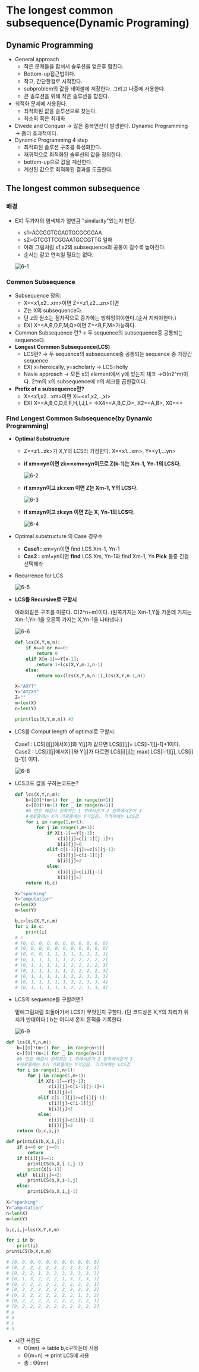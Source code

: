 # The longest common subsequence(Dynamic Programing)

## Dynamic Programming

- General approach
    - 작은 문제들을 합쳐서 솔루션을 얻은후 합친다.
    - Bottom-up접근법이다.
    - 작고, 간단한걸로 시작한다.
    - subproblem의 값을 테이블에 저장한다. 그리고 나중에 사용한다.
    - 큰 솔루션을 위해 작은 솔루션을 합친다.
- 최적화 문제에 사용된다.
    - 최적화된 값을 솔루션으로 찾는다.
    - 최소화 혹은 최대화
- Divede and Conquer → 많은 중복연산이 발생한다.
Dynamic Programming → 좀더 효과적이다.
- Dynamic Programming 4 step
    - 최적화된 솔루션 구조를 특성화한다.
    - 재귀적으로 최적화된 솔루션의 값을 정의한다.
    - bottom-up으로 값을 계산한다.
    - 계산된 값으로 최적화된 결과를 도출한다.

## The longest common subsequence

### 배경

- EX) 두가지의 염색체가 얼만큼 "similarity"있는지 판단.
    - s1=ACCGGTCGAGTGCGCGGAA
    - s2=GTCGTTCGGAATGCCGTTG 일때
    - 아래 그림처럼 s1,s2의 subsequence의 공통이 길수록 높아진다.
    - 순서는 같고 연속일 필요는 없다.
    
    ![6-1](https://user-images.githubusercontent.com/76714485/137087918-0135655a-0c05-4605-a24a-3c32ae796698.png)

    

### Common Subsequence

- Subsequence 정의:
    - X=<x1,x2...xm>이면 Z=<z1,z2...zn>이면
    - Z는 X의 subsequence다.
    - 단 z의 원소는 점차적으로 증가하는 방햐잉여야한다.(순서 지켜야한다.)
    - EX) X=<A,B,D,F,M,Q>이면
          Z=<B,F,M>가능하다.
- Common Subsequence 란?→ 두 sequence의 subsequence중 공통되는 sequence다.
- **Longest Common Subsequence(LCS)**
    - LCS란?  → 두 sequence의 subsequence중 공통되는 sequence 중 가장긴 sequence
    - EX) x=heroically, y=scholarly → LCS=holly
    - Navie approach → 모든 x의 element에서 y에 있는지 체크
    →Θ(n2^m)이다. 2^m의 x의 subsequence에 n의 체크를 곱한값이다.
- **Prefix of a subsequence란?**
    - X=<x1,x2...xm>이면 Xi=<x1,x2,..,xi>
    - EX) X=<A,B,C,D,E,F,H,I,J,L>
    →X4=<A,B,C,D>, X2=<A,B>, X0=<>

### Find Longest Common Subsequence(by Dynamic Programming)

- **Optimal Substructure**
    - Z=<z1...zk>가 X,Y의 LCS라 가정한다.
    X=<x1...xm>, Y=<y1,...yn>
    - **if xm==yn이면 zk==xm==yn이므로 Z(k-1)는 Xm-1, Yn-1의 LCS다.**
        
        ![6-2](https://user-images.githubusercontent.com/76714485/137087936-3186bc16-3212-4495-85db-4b166320b220.png)

        
    - **if xm≠yn이고 zk≠xm 이면 Z는 Xm-1, Y의 LCS다.**
       
        ![6-3](https://user-images.githubusercontent.com/76714485/137087948-883e03f5-4917-4210-ac45-63f20133911d.png)

        
    - **if xm≠yn이고 zk≠yn 이면 Z는 X, Yn-1의 LCS다.**
        
        ![6-4](https://user-images.githubusercontent.com/76714485/137087957-2a388971-cf61-4615-a636-943e09bdb416.png)

        
- Optimal substructure 의 Case 경우수
    - **Case1 :** xm=yn이면 find LCS Xm-1, Yn-1
    - **Cas2 :**  xm!=yn이면
    **find** LCS Xm, Yn-1와 find Xm-1, Yn
    **Pick** 둘중 긴걸 선택해라
- Recurrence for LCS
    
    ![6-5](https://user-images.githubusercontent.com/76714485/137087971-f79770e7-2af0-4dee-8cde-7879dae129c7.png)

    
- **LCS를 Recursive로 구할시**
    
    아래와같은 구조를 이룬다. O(2^n+m)이다.
    (왼쪽가지는 Xm-1,Y을 가운데 가지는 Xm-1,Yn-1을 오른쪽 가지는 X,Yn-1을 나타낸다.)
    
    ![6-6](https://user-images.githubusercontent.com/76714485/137087988-80e2a91b-9f5f-4b0e-bf49-989bdb2065e1.png)

    
    ```python
    def lcs(X,Y,m,n):
        if m==0 or n==0:
            return 0
        elif X[m-1]==Y[n-1]:
            return 1+lcs(X,Y,m-1,n-1)
        else:
            return max(lcs(X,Y,m,n-1),lcs(X,Y,m-1,n))
    
    X="AXYT"
    Y="AYZXT"
    Z=""
    m=len(X)
    n=len(Y)
    
    print(lcs(X,Y,m,n)) #3
    ```
    
- LCS를 Comput length of optimal로 구할시.
    
    Case1 : LCS[i][j]에서X[i]와 Y[j]가 같으면 LCS[i][j]= LCS[i-1][j-1]+1이다.
    Case2 :  LCS[i][j]에서X[i]와 Y[j]가 다르면 LCS[i][j]는 max( LCS[i-1][j], LCS[i][j-1]) 이다.
    
    ![6-8](https://user-images.githubusercontent.com/76714485/137088015-6ba0e298-aa9a-430e-84df-f2a4cddcb7d7.png)

    
- LCS코드 값을 구하는코드는?
    
    ```python
    def lcs(X,Y,n,m):
        b=[[0]*(m+1) for _ in range(n+1)]
        c=[[0]*(m+1) for _ in range(n+1)]
        #b 번호 메길시 왼쪽위는 1 위에서온거 2 왼쪽에서온거 3 
        #세로줄에는 X가 가로줄에는 Y가있음. 각격자에는 LCS값
        for i in range(1,n+1):
            for j in range(1,m+1):
                if X[i-1]==Y[j-1]:
                    c[i][j]=c[i-1][j-1]+1
                    b[i][j]=0
                elif c[i-1][j]>=c[i][j-1]:
                    c[i][j]=c[i-1][j]
                    b[i][j]=2
                else:
                    c[i][j]=c[i][j-1]
                    b[i][j]=3
        return (b,c)
    
    X="spanking"
    Y="amputation"
    n=len(X)
    m=len(Y)
    
    b,c=lcs(X,Y,n,m)
    for i in c:
        print(i)
    # c
    # [0, 0, 0, 0, 0, 0, 0, 0, 0, 0, 0]
    # [0, 0, 0, 0, 0, 0, 0, 0, 0, 0, 0]
    # [0, 0, 0, 1, 1, 1, 1, 1, 1, 1, 1]
    # [0, 1, 1, 1, 1, 1, 2, 2, 2, 2, 2]
    # [0, 1, 1, 1, 1, 1, 2, 2, 2, 2, 3]
    # [0, 1, 1, 1, 1, 1, 2, 2, 2, 2, 3]
    # [0, 1, 1, 1, 1, 1, 2, 2, 3, 3, 3]
    # [0, 1, 1, 1, 1, 1, 2, 2, 3, 3, 4]
    # [0, 1, 1, 1, 1, 1, 2, 2, 3, 3, 4]
    ```
    
- LCS의 sequence를 구할려면?
    
    밑에그림처럼 되돌아가서 LCS가 무엇인지 구한다.
    (단 코드상은 X,Y의 자리가 위치가 반대이다.)
    b는 어디서 온지 흔적을 기록한다.
    
    ![6-9](https://user-images.githubusercontent.com/76714485/137088035-ac5ee5d8-c42f-461e-a1aa-dd41748108d1.png)

    

```python
def lcs(X,Y,n,m):
    b=[[0]*(m+1) for _ in range(n+1)]
    c=[[0]*(m+1) for _ in range(n+1)]
    #b 번호 메길시 왼쪽위는 1 위에서온거 2 왼쪽에서온거 3 
    #세로줄에는 X가 가로줄에는 Y가있음. 각격자에는 LCS값
    for i in range(1,n+1):
        for j in range(1,m+1):
            if X[i-1]==Y[j-1]:
                c[i][j]=c[i-1][j-1]+1
                b[i][j]=1
            elif c[i-1][j]>=c[i][j-1]:
                c[i][j]=c[i-1][j]
                b[i][j]=2
            else:
                c[i][j]=c[i][j-1]
                b[i][j]=3
    return (b,c,i,j)

def printLCS(b,X,i,j):
    if i==0 or j==0:
        return
    if b[i][j]==1:
        printLCS(b,X,i-1,j-1)
        print(X[i-1])
    elif  b[i][j]==2:
        printLCS(b,X,i-1,j)
    else:
        printLCS(b,X,i,j-1)

X="spanking"
Y="amputation"
n=len(X)
m=len(Y)

b,c,i,j=lcs(X,Y,n,m)

for i in b:
    print(i)
printLCS(b,X,n,m)

# [0, 0, 0, 0, 0, 0, 0, 0, 0, 0, 0]
# [0, 2, 2, 2, 2, 2, 2, 2, 2, 2, 2]
# [0, 2, 2, 1, 3, 3, 3, 3, 3, 3, 3]
# [0, 1, 3, 2, 2, 2, 1, 3, 3, 3, 3]
# [0, 2, 2, 2, 2, 2, 2, 2, 2, 2, 1]
# [0, 2, 2, 2, 2, 2, 2, 2, 2, 2, 2]
# [0, 2, 2, 2, 2, 2, 2, 2, 1, 3, 2]
# [0, 2, 2, 2, 2, 2, 2, 2, 2, 2, 1]
# [0, 2, 2, 2, 2, 2, 2, 2, 2, 2, 2]
# p
# a
# i
# n
```

- 시간 복잡도
    - Θ(mn) → table b,c구하는데 사용
    - Θ(m+n)  → print LCS에 사용
    - 총 : Θ(mn)
